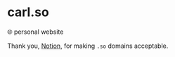 # carl.so
🌐 personal website

Thank you, [Notion](https://www.notion.so/), for making `.so` domains acceptable.